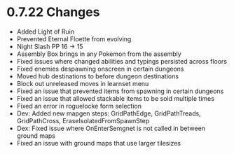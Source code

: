 # 0.7.22 Changes #

* Added Light of Ruin
* Prevented Eternal Floette from evolving
* Night Slash PP 16 -> 15
* Assembly Box brings in any Pokemon from the assembly
* Fixed issues where changed abilities and typings persisted across floors
* Fixed enemies despawning onscreen in certain dungeons
* Moved hub destinations to before dungeon destinations
* Block out unreleased moves in learnset menu
* Fixed an issue that prevented items from spawning in certain dungeons
* Fixed an issue that allowed stackable items to be sold multiple times
* Fixed an error in roguelocke form selection
* Dev: Added new mapgen steps: GridPathEdge, GridPathTreads, GridPathCross, EraseIsolatedFromSpawnStep
* Dex: Fixed issue where OnEnterSemgnet is not called in between ground maps
* Fixed an issue with ground maps that use larger tilesizes